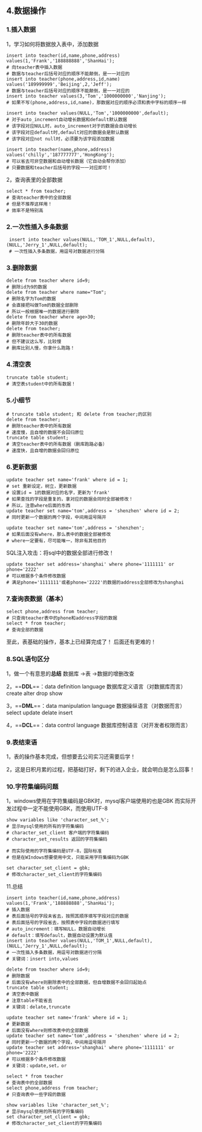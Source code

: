 ## 4.数据操作

### 1.插入数据

1，学习如何将数据放入表中，添加数据

```mysql
insert into teacher(id,name,phone,address) values(1,'Frank','188888888','ShanHai');
# 向teacher表中插入数据
# 数据与teacher后括号对应的顺序不能颠倒，是一一对应的
insert into teacher(phone,address,id,name) values('189999999','Beijing',2,'Jeff');
# 数据与teacher后括号对应的顺序不能颠倒，是一一对应的
insert into teacher values(3,'Tom','1000000000','Nanjing'); 
# 如果不写(phone,address,id,name)，那数据对应的顺序必须和表中字标的顺序一样

insert into teacher values(NULL,'Tom','1000000000',default); 
# 对于auto_increment自动增长数据和default默认数据
# 该字段对应NULL时，auto_increment对于的数据会自动增长
# 该字段对应default时,default对应的数据会是默认数据
# 该字段对应not null时，必须要为该字段添加数据

insert into teacher(name,phone,address) values('chilly','187777777','HongKong');
# 可以省去可非空数据和自动增长数据（它自动会帮你添加）
# 只要数据和teacher后括号的字段一一对应即可！
```

2，查询表里的全部数据

```mysql
select * from teacher;
# 查询teacher表中的全部数据
# 但是不推荐这样用！
# 效率不是特别高
```

### 2.一次性插入多条数据

```mysql
 insert into teacher values(NULL,'TOM_1',NULL,default),(NULL,'Jerry_1',NULL,default);
 # 一次性插入多条数据，用逗号对数据进行分隔
```

### 3.删除数据

```mysql
delete from teacher where id=9;
# 删除id为9的数据
delete from teacher where name="Tom";
# 删除名字为Tom的数据
# 会直接把叫做Tom的数据全部删除
# 所以一般根据唯一的数据进行删除
delete from teacher where age>30;
# 删除年龄大于30的数据
delete from teacher;
# 删除teacher表中的所有数据
# 但不建议这么写，比较慢
# 删库比别人慢，你拿什么跑路！
```

### 4.清空表

```mysql
truncate table student;
# 清空表student中的所有数据！
```

### 5.小细节

```mysql
# truncate table student; 和 delete from teacher;的区别
delete from teacher;
# 删除teacher表中的所有数据
# 速度慢，且自增的数据不会回归原位
truncate table student;
# 清空teacher表中的所有数据（删库跑路必备）
# 速度快，且自增的数据会回归原位
```

### 6.更新数据

```mysql
update teacher set name='frank' where id = 1;
# set 重新设定，树立，更新数据
# 设置id = 1的数据对应的名字，更新为'frank'
# 如果查找的字段是重复的，拿对应的数据会同时全部被修改！
# 所以，注意where后面的东西
update teacher set name='tom',address = 'shenzhen' where id = 2;
# 同时更新一个数据的两个字段，中间用逗号隔开
```

```mysql
update teacher set name='tom',address = 'shenzhen';
# 如果后面没有where，那么表中的数据全部被修改
# where一定要有，尽可能唯一，除非有其他目的
```

SQL注入攻击：将sql中的数据全部进行修改！

```mysql
update teacher set address='shanghai' where phone='1111111' or phone='2222'
# 可以根据多个条件修改数据
# 满足phone='1111111'或者phone='2222'的数据的address全部修改为shanghai 
```

### 7.查询表数据（基本）

```mysql
select phone,address from teacher;
# 只查询teacher表中的phone和address字段的数据
select * from teacher;
# 查询全部的数据
```

至此，表基础的操作，基本上已经算完成了！
后面还有更难的！

### 8.SQL语句区分

1，做一个有意思的**总结**
数据库 ->表 ->数据的增删改查

2，==**DDL**==：data definition language 数据库定义语言（对数据库而言）
create alter drop show

3，==**DML**==：data manipulation language 数据操纵语言（对数据而言）
select update delate insert 

4，==**DCL**==：data control language 数据库控制语言（对开发者权限而言）

### 9.表结束语

1，表的操作基本完成，但想要去公司实习还需要后学！

2，这是日积月累的过程，把基础打好，剩下的进入企业，就会明白是怎么回事！

### 10.字符集编码问题

1，windows使用在字符集编码是GBK时，mysql客户端使用的也是GBK
而实际开发过程中一定不能使用GBK，而使用UTF-8

```mysql
show variables like 'character_set_%';
# 显示mysql使用的所有的字符集编码
# character_set_client 客户端的字符集编码
# character_set_results 返回的字符集编码

# 而实际使用的字符集编码是UTF-8，国际标准
# 但是在WIndows想要使用中文，只能采用字符集编码为GBK

set character_set_client = gbk;
# 修改character_set_client的字符集编码
```

11.总结

```mysql
insert into teacher(id,name,phone,address) values(1,'Frank','188888888','ShanHai');
# 插入数据
# 表后面括号的字段未省去，按照其顺序填写字段对应的数据
# 表后面括号的字段省去，按照表中字段的数据进行填写
# auto_increment：填写NULL，数据自动增长
# default：填写default，数据自动设置为默认值
insert into teacher values(NULL,'TOM_1',NULL,default),(NULL,'Jerry_1',NULL,default);
# 一次性插入多条数据，用逗号对数据进行分隔
# 关键词：insert into,values

delete from teacher where id=9;
# 删除数据
# 后面没有where则删除表中的全部数据，但自增数据不会回归起始点
truncate table student;
# 清空表中数据
# 注意table不能省去
# 关键词：delate,truncate 

update teacher set name='frank' where id = 1;
# 更新数据
# 后面没有where则修改表中的全部数据
update teacher set name='tom',address = 'shenzhen' where id = 2;
# 同时更新一个数据的两个字段，中间用逗号隔开
update teacher set address='shanghai' where phone='1111111' or phone='2222'
# 可以根据多个条件修改数据
# 关键词：update,set，or

select * from teacher 
# 查询表中的全部数据
select phone,address from teacher;
# 只查询表中一些字段的数据

show variables like 'character_set_%';
# 显示mysql使用的所有的字符集编码
set character_set_client = gbk;
# 修改character_set_client的字符集编码
```

